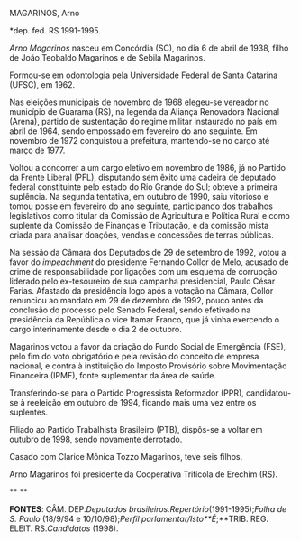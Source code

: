 MAGARINOS, Arno

\*dep. fed. RS 1991-1995.

*Arno Magarinos* nasceu em Concórdia (SC), no dia 6 de abril de 1938,
filho de João Teobaldo Magarinos e de Sebila Magarinos.

Formou-se em odontologia pela Universidade Federal de Santa Catarina
(UFSC), em 1962.

Nas eleições municipais de novembro de 1968 elegeu-se vereador no
município de Guarama (RS), na legenda da Aliança Renovadora Nacional
(Arena), partido de sustentação do regime militar instaurado no país em
abril de 1964, sendo empossado em fevereiro do ano seguinte. Em novembro
de 1972 conquistou a prefeitura, mantendo-se no cargo até março de 1977.

Voltou a concorrer a um cargo eletivo em novembro de 1986, já no Partido
da Frente Liberal (PFL), disputando sem êxito uma cadeira de deputado
federal constituinte pelo estado do Rio Grande do Sul; obteve a primeira
suplência. Na segunda tentativa, em outubro de 1990, saiu vitorioso e
tomou posse em fevereiro do ano seguinte, participando dos trabalhos
legislativos como titular da Comissão de Agricultura e Política Rural e
como suplente da Comissão de Finanças e Tributação, e da comissão mista
criada para analisar doações, vendas e concessões de terras públicas.

Na sessão da Câmara dos Deputados de 29 de setembro de 1992, votou a
favor do *impeachment* do presidente Fernando Collor de Melo, acusado de
crime de responsabilidade por ligações com um esquema de corrupção
liderado pelo ex-tesoureiro de sua campanha presidencial, Paulo César
Farias. Afastado da presidência logo após a votação na Câmara, Collor
renunciou ao mandato em 29 de dezembro de 1992, pouco antes da conclusão
do processo pelo Senado Federal, sendo efetivado na presidência da
República o vice Itamar Franco, que já vinha exercendo o cargo
interinamente desde o dia 2 de outubro.

Magarinos votou a favor da criação do Fundo Social de Emergência (FSE),
pelo fim do voto obrigatório e pela revisão do conceito de empresa
nacional, e contra à instituição do Imposto Provisório sobre
Movimentação Financeira (IPMF), fonte suplementar da área de saúde.

Transferindo-se para o Partido Progressista Reformador (PPR),
candidatou-se à reeleição em outubro de 1994, ficando mais uma vez entre
os suplentes.

Filiado ao Partido Trabalhista Brasileiro (PTB), dispôs-se a voltar em
outubro de 1998, sendo novamente derrotado.

Casado com Clarice Mônica Tozzo Magarinos, teve seis filhos.

Arno Magarinos foi presidente da Cooperativa Tritícola de Erechim (RS).

** **

**FONTES**: CÂM. DEP.*Deputados
brasileiros.*Repertório**(1991-1995);*Folha de S. Paulo* (18/9/94 e
10/10/98);*Perfil parlamentar/Isto**É*;**TRIB. REG. ELEIT.
RS.*Candidatos* (1998).

 
